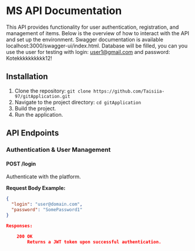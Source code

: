 # MS API Documentation

This API provides functionality for user authentication, registration, and management of items. Below is the overview of how to interact with the API and set up the environment.
Swagger documentation is available localhost:3000/swagger-ui/index.html.
Database will be filled, you can you use the user for testing with login: user1@gmail.com and password: Kotekkkkkkkkkk12!

## Installation

1. Clone the repository: `git clone https://github.com/Taisiia-97/gitApplication.git`
2. Navigate to the project directory: `cd gitApplication`
3. Build the project.
4. Run the application.


## API Endpoints

### Authentication & User Management

#### **POST /login**
Authenticate with the platform.

**Request Body Example:**

```json
{
  "login": "user@domain.com",
  "password": "SomePassword1"
}

Responses:

    200 OK
        Returns a JWT token upon successful authentication.
